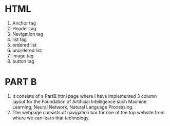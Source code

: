 # HTML

1. Anchor tag
2. Header tag
3. Navigation tag
4. list tag
5. ordered list
6. unordered list
7. image tag
8. button tag

# PART B
1. It consists of a PartB.html page where I have implemented 3 column layout for the Foundation of Artificial Intelligence such Machine Learning, Neural Network, Natural Language Processing.
2. The webpage consists of navigation bar for one of the top website from where we can learn that technology.
